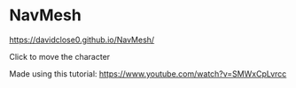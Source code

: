 # NavMesh

https://davidclose0.github.io/NavMesh/

Click to move the character

Made using this tutorial: https://www.youtube.com/watch?v=SMWxCpLvrcc
